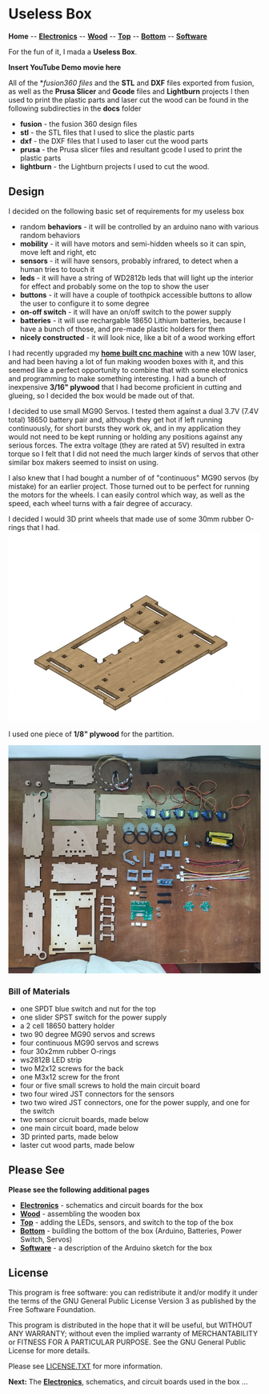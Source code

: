 # Useless Box

**Home** --
**[Electronics](electronics.md)** --
**[Wood](wood.md)** --
**[Top](top.md)** --
**[Bottom](bottom.md)** --
**[Software](software.md)**

For the fun of it, I mada a **Useless Box**.

**Insert YouTube Demo movie here**

All of the **fusion360 files* and the **STL** and **DXF** files exported from fusion, as well as
the **Prusa Slicer** and **Gcode** files and **Lightburn** projects I then used to print the
plastic parts and laser cut the wood can be found in the following subdirecties in the **docs** folder

- **fusion** - the fusion 360 design files
- **stl** - the STL files that I used to slice the plastic parts
- **dxf** - the DXF files that I used to laser cut the wood parts
- **prusa** - the Prusa slicer files and resultant gcode I used to print the plastic parts
- **lightburn** - the Lightburn projects I used to cut the wood.

## Design

I decided on the following basic set of requirements for my useless box

- random **behaviors** - it will be controlled by an arduino nano with various random behaviors
- **mobility** - it will have motors and semi-hidden wheels so it can spin, move left and right, etc
- **sensors** - it will have sensors, probably infrared, to detect when a human tries to touch it
- **leds** - it will have a string of WD2812b leds that will light up the interior for effect and probably some on the top to show the user
- **buttons** - it will have a couple of toothpick accessible buttons to allow the user to configure it to some degree
- **on-off switch** - it will have an on/off switch to the power supply
- **batteries** - it will use rechargable 18650 Lithium batteries, because I have a bunch of those, and pre-made plastic holders for them
- **nicely constructed** - it will look nice, like a bit of a wood working effort

I had recently upgraded my [**home built cnc machine**](https://github.com/phorton1/Arduino-esp32_cnc20mm) with a new 10W laser, and
had been having a lot of fun making wooden boxes with it, and this seemed like a perfect opportunity to combine that with
some electronics and programming to make something interesting.  I had a bunch of inexpensive **3/16" plywood** that I had
become proficient in cutting and glueing, so I decided the box would be made out of that.

I decided to use small MG90 Servos.  I tested them against a dual 3.7V (7.4V total) 18650 battery pair and, although they get hot
if left running continuously, for short bursts they work ok, and in my application they would not need to be kept running or
holding any positions against any serious forces.  The extra voltage (they are rated at 5V) resulted in extra torque so I felt
that I did not need the much larger kinds of servos that other similar box makers seemed to insist on using.

I also knew that I had bought a number of of "continuous" MG90 servos (by mistake) for an earlier project.  Those turned out to
be perfect for running the motors for the wheels.  I can easily control which way, as well as the speed, each wheel turns with a fair degree
of accuracy.

I decided I would 3D print wheels that made use of some 30mm rubber O-rings that I had.
![gif2.gif](images/gif2.gif)

I used one piece of **1/8" plywood** for the partition.

![all_parts_made.jpg](images/all_parts_made.jpg)

### Bill of Materials

- one SPDT blue switch and nut for the top
- one slider SPST switch for the power supply
- a 2 cell 18650 battery holder
- two 90 degree MG90 servos and screws
- four continuous MG90 servos and screws
- four 30x2mm rubber O-rings
- ws2812B LED strip
- two M2x12 screws for the back
- one M3x12 screw for the front
- four or five small screws to hold the main circuit board
- two four wired JST connectors for the sensors
- two two wired JST connectors, one for the power supply, and one for the switch
- two sensor cicruit boards, made below
- one main circuit board, made below
- 3D printed parts, made below
- laster cut wood parts, made below

## Please See

**Please see the following additional pages**

- **[Electronics](electronics.md)** - schematics and circuit boards for the box
- **[Wood](wood.md)** - assembling the wooden box
- **[Top](top.md)** - adding the LEDs, sensors, and switch to the top of the box
- **[Bottom](bottom.md)** - buildling the bottom of the box (Arduino, Batteries, Power Switch, Servos)
- **[Software](software.md)** - a description of the Arduino sketch for the box


## License

This program is free software: you can redistribute it and/or modify
it under the terms of the GNU General Public License Version 3 as published by
the Free Software Foundation.

This program is distributed in the hope that it will be useful,
but WITHOUT ANY WARRANTY; without even the implied warranty of
MERCHANTABILITY or FITNESS FOR A PARTICULAR PURPOSE.  See the
GNU General Public License for more details.

Please see [LICENSE.TXT](https://github.com/phorton1/Arduino-libraries-myIOT/blob/master/LICENSE.TXT) for more information.


**Next:** The [**Electronics**](electronics.md), schematics, and circuit boards used in the box ...

